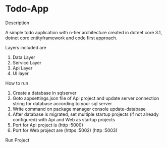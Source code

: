 # Todo-App

Description

A simple todo application with n-tier architecture created in dotnet core 3.1, dotnet core entityframework and code first approach.

Layers included are
1. Data Layer
2. Service Layer
3. Api Layer
4. UI layer

How to run
1. Create a database in sqlserver
2. Goto appsettings.json file of Api project and update server connection string for database according to your sql server
3. Write command on package manager console update-database
4. After database is migrated, set multiple startup projects (if not already configured) with Api and Web as startup projects
5. Port for Api project is (http :5000)
6. Port for Web project are (https :5002) (http :5003)

Run Project

